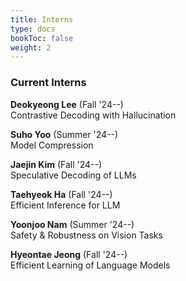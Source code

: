 ```yaml
---
title: Interns
type: docs
bookToc: false
weight: 2
---
```


### **Current Interns**  

**Deokyeong Lee** (Fall '24--)  
Contrastive Decoding with Hallucination  

**Suho Yoo** (Summer '24--)  
Model Compression

**Jaejin Kim** (Fall '24--)  
Speculative Decoding of LLMs

**Taehyeok Ha** (Fall '24--)  
Efficient Inference for LLM

**Yoonjoo Nam** (Summer '24--)  
Safety & Robustness on Vision Tasks

**Hyeontae Jeong** (Fall '24--)  
Efficient Learning of Language Models

<!--
**Sangbeom Ha** (Summer '23--)  
Large-Scale Model Quantization  

**Inkwan Hwang** (Fall '23--)  
Large-Scale Model Pruning  
[webpage](https://inkwanhwang.github.io)

**Taesun Yeom** (Winter '23--)  
Training and Inference Efficiency for Neural Fields

**Minhee Lee** (Winter '23--)  
Speculative Decoding

**Jegwang Ryu** (Summer '23 -> Samsung -> Winter '23--)  
Accelerated Training by Masking

**Seunghyun Kim** (Spring '24--)  
Efficient RAG LLM  

**Wonjun Cho** (Spring '24--)  
Model Compression

**Subeom Heo** (Spring '24--)  
Accelerating Video Diffusion Models
-->

<!--
### **Waitlist (Winter '24--)**

**Seoyun Jeong** (Summer '24--)  
Language Modeling Basics  

**Yoonjoo Nam** (Summer '24--)  
(TBD)  

**Yewon Hwang** (Summer '24--)  
(TBD)  

**Inkwan Hwang** (Fall '23--)  
Large-Scale Model Pruning  

**Sooho Yoo** (Summer '24--)  
(TBD)  
-->
